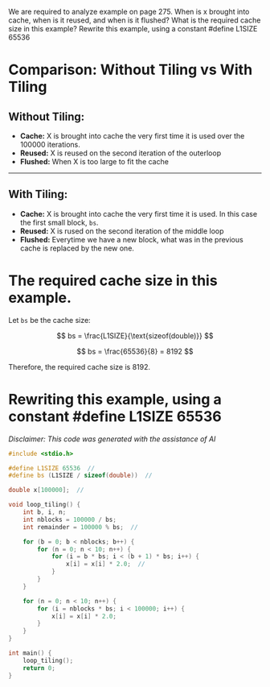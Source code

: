 We are required to analyze example on page 275. When is x brought into cache, when is it reused, and when
is it flushed? What is the required cache size in this example? Rewrite this example, using
a constant
#define L1SIZE 65536

# Comparison: Without Tiling vs With Tiling

## Without Tiling:
  - **Cache:** X is brought into cache the very first time it is used over the $100000$ iterations. 
  - **Reused:** X is reused on the second iteration of the outerloop
  - **Flushed:** When X is too large to fit the cache
---

## With Tiling:
  - **Cache:** X is brought into cache the very first time it is used. In this case the first small block, `bs`.
  - **Reused:** X is rused on the second iteration of the middle loop
  - **Flushed:** Everytime we have a new block, what was in the previous cache is replaced by the new one. 


# The required cache size in this example.

Let  `bs` be the cache size:

$$
bs = \frac{L1SIZE}{\text{sizeof(double)}}
$$

$$
bs = \frac{65536}{8} = 8192
$$

Therefore, the required cache size is $8192$.


# Rewriting this example, using a constant #define L1SIZE 65536
_Disclaimer: This code was generated with the assistance of AI_

```c
#include <stdio.h>

#define L1SIZE 65536  // 
#define bs (L1SIZE / sizeof(double))  //

double x[100000];  //

void loop_tiling() {
    int b, i, n;
    int nblocks = 100000 / bs;
    int remainder = 100000 % bs;  // 

    for (b = 0; b < nblocks; b++) {
        for (n = 0; n < 10; n++) {  
            for (i = b * bs; i < (b + 1) * bs; i++) {  
                x[i] = x[i] * 2.0;  // 
            }
        }
    }

    for (n = 0; n < 10; n++) {
        for (i = nblocks * bs; i < 100000; i++) {
            x[i] = x[i] * 2.0;
        }
    }
}

int main() {
    loop_tiling();
    return 0;
}
